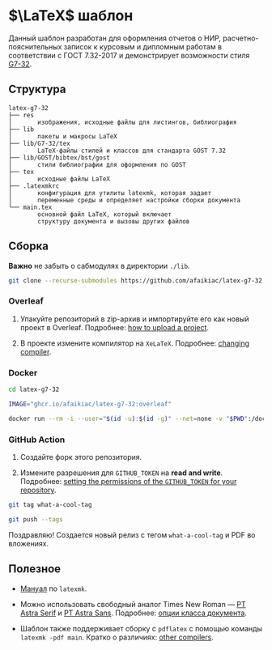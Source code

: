 # $\LaTeX$ шаблон

Данный шаблон разработан для оформления отчетов о НИР, расчетно-пояснительных записок к курсовым и дипломным работам в соответствии с ГОСТ 7.32-2017 и демонстрирует возможности стиля [G7-32](https://github.com/afaikiac/latex-g7-32/tree/G7-32).

## Структура

```palin
latex-g7-32
├── res 
│       изображения, исходные файлы для листингов, библиография
├── lib
│       пакеты и макросы LaTeX
├── lib/G7-32/tex 
│       LaTeX-файлы стилей и классов для стандарта GOST 7.32
├── lib/GOST/bibtex/bst/gost
│       стили библиографии для оформления по GOST
├── tex 
│       исходные файлы LaTeX
├── .latexmkrc
│       конфигурация для утилиты latexmk, которая задает
│       переменные среды и определяет настройки сборки документа
└── main.tex 
        основной файл LaTeX, который включает
        структуру документа и вызовы других файлов
```

## Сборка

**Важно** не забыть о сабмодулях в директории `./lib`.

```bash
git clone --recurse-submodules https://github.com/afaikiac/latex-g7-32.git
```

### Overleaf

1. Упакуйте репозиторий в zip-архив и импортируйте его как новый проект в Overleaf. Подробнее: [how to upload a project](https://www.overleaf.com/learn/how-to/Uploading_a_project). 

2. В проекте измените компилятор на `XeLaTeX`. Подробнее: [changing compiler](https://www.overleaf.com/learn/how-to/Changing_compiler).

### Docker

```bash
cd latex-g7-32
```

```bash
IMAGE="ghcr.io/afaikiac/latex-g7-32:overleaf"
```

```bash
docker run --rm -i --user="$(id -u):$(id -g)" --net=none -v "$PWD":/doc "$IMAGE" latexmk -pdfxe main
```

### GitHub Action

1. Создайте форк этого репозитория.

2. Измените разрешения для `GITHUB_TOKEN` на **read and write**. Подробнее: [setting the permissions of the `GITHUB_TOKEN` for your repository](https://docs.github.com/en/repositories/managing-your-repositorys-settings-and-features/enabling-features-for-your-repository/managing-github-actions-settings-for-a-repository#setting-the-permissions-of-the-github_token-for-your-repository).

```bash
git tag what-a-cool-tag
```

```bash
git push --tags
```

Поздравляю! Создается новый релиз с тегом `what-a-cool-tag` и PDF во вложениях.

## Полезное

- [Mануал](https://manpages.debian.org/testing/latexmk/latexmk.1.en.html) по `latexmk`.

- Можно использовать свободный аналог Times New Roman — [PT Astra Serif](http://astralinux.ru/information/fonts-astra/font-ptastra-serif-ver1003.zip) и [PT Astra Sans](http://astralinux.ru/information/fonts-astra/font-ptastrasans-ttf-ver1002.zip). Подробнее: [опции класса документа](https://github.com/afaikiac/latex-g7-32/tree/G7-32#%D0%BE%D0%BF%D1%86%D0%B8%D0%B8-%D0%BA%D0%BB%D0%B0%D1%81%D1%81%D0%B0-%D0%B4%D0%BE%D0%BA%D1%83%D0%BC%D0%B5%D0%BD%D1%82%D0%B0).

- Шаблон также поддерживает сборку с `pdflatex` с помощью команды `latexmk -pdf main`. Кратко о различиях: [other compilers](https://www.overleaf.com/learn/latex/Choosing_a_LaTeX_Compiler#Other_compilers).
